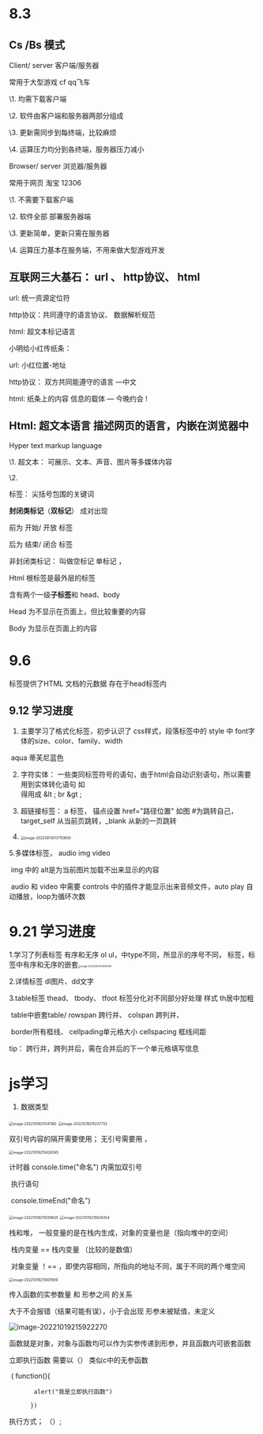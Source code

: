 # 8.3

## Cs /Bs 模式

Client/ server 客户端/服务器

常用于大型游戏  cf qq飞车

\1.  均需下载客户端

\2.  软件由客户端和服务器两部分组成

\3.  更新需同步到每终端，比较麻烦

\4.  运算压力均分到各终端，服务器压力减小

 

Browser/ server 浏览器/服务器

常用于网页 淘宝 12306

\1.  不需要下载客户端

\2.  软件全部 部署服务器端

\3.  更新简单，更新只需在服务器

\4.  运算压力基本在服务端，不用来做大型游戏开发

 

## 互联网三大基石： url 、 http协议、 html

   url: 统一资源定位符

   http协议：共同遵守的语言协议、 数据解析规范

   html: 超文本标记语言

小明给小红传纸条： 

   url: 小红位置-地址

   http协议： 双方共同能遵守的语言 —中文

   html: 纸条上的内容 信息的载体 — 今晚约会 !

 

## Html: 超文本语言 描述网页的语言，内嵌在浏览器中

  Hyper text markup language

\1.  超文本： 可展示、文本、声音、图片等多媒体内容

\2.                                 

标签： 尖括号包围的关键词 <html>

**封闭类标记**（**双标记**） 成对出现 <p> </p> 

前为 开始/ 开放 标签

后为  结束/ 闭合 标签

非封闭类标记： 叫做空标记 单标记 ， <br/>

 

 

 

<html>

<head>

</head>

<body>

</body>

</html>

 

Html 根标签是最外层的标签

含有两个一级**子标签**和 head、body

Head 为不显示在页面上，但比较重要的内容

Body 为显示在页面上的内容

 

# 9.6

 

 

<meta> 标签提供了HTML 文档的元数据  存在于head标签内





## 9.12  学习进度

1. 主要学习了格式化标签，初步认识了 css样式，段落标签中的 style 中 font字体的size、color、family、width

​		aqua 蒂芙尼蓝色

2. 字符实体： 一些类同标签符号的语句，由于html会自动识别语句，所以需要用到实体转化语句 如<br> 得用成 &lt ; br &gt ;

3. 超链接标签： <a> <a/> a 标签， 锚点设置 href="路径位置"  如图  #为跳转自己，target_self 从当前页跳转，_blank 从新的一页跳转
4. <img src="9.12 学习日报.assets/image-20220913013750600.png" alt="image-20220913013750600" style="zoom:50%;" />

5.多媒体标签， audio img video 

​							img 中的 alt是为当前图片加载不出来显示的内容

​							audio 和 video 中需要 controls 中的插件才能显示出来音频文件，auto play 自动播放，loop为循环次数





# 9.21 学习进度

1.学习了列表标签 有序和无序  ol ul，中type不同，所显示的序号不同， <lib> 标签，标签中有序和无序的嵌套<img src="html  学习日报.assets/image-20220922013605497.png" alt="image-20220922013605497" style="zoom:33%;" />





2.详情标签 dl图片、dd文字

3.table标签   thead、 tbody、 tfoot 标签分化对不同部分好处理 样式 th居中加粗  

​		table中嵌套table/  rowspan 跨行并、 colspan 跨列并、

​			 border所有框线、 cellpading单元格大小   cellspacing 框线间距

tip： 跨行并，跨列并后，需在合并后的下一个单元格填写信息



# js学习

1. 数据类型

<img src="html  学习日报.assets/image-20221019215141180.png" alt="image-20221019215141180" style="zoom:50%;" />



<img src="html  学习日报.assets/image-20221019215237733.png" alt="image-20221019215237733" style="zoom:50%;" />



双引号内容的隔开需要使用； 无引号需要用 ，

<img src="html  学习日报.assets/image-20221019215428545.png" alt="image-20221019215428545" style="zoom:50%;" />



计时器  console.time("命名")  内需加双引号

​			执行语句

​		console.timeEnd("命名")

<img src="html  学习日报.assets/image-20221019215559625.png" alt="image-20221019215559625" style="zoom:50%;" />



<img src="html  学习日报.assets/image-20221019215636354.png" alt="image-20221019215636354" style="zoom:50%;" />



栈和堆， 一般变量的是在栈内生成，对象的变量也是（指向堆中的空间）

​	栈内变量 == 栈内变量 （比较的是数值）

​	对象变量 ！== ，即使内容相同，所指向的地址不同，属于不同的两个堆空间

<img src="html  学习日报.assets/image-20221019215901569.png" alt="image-20221019215901569" style="zoom:50%;" />



传入函数的实参数量 和 形参之间 的关系

大于不会报错（结果可能有误），小于会出现 形参未被赋值，未定义

<img src="html  学习日报.assets/image-20221019215922270.png" alt="image-20221019215922270"  />



函数就是对象，对象与函数均可以作为实参传递到形参，并且函数内可嵌套函数



立即执行函数 需要以（） 类似c中的无参函数

​		( function(){

   		   alert("我是立即执行函数")

  		  })

执行方式； （）;
